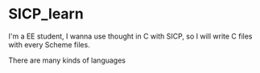 # SICP_learn

I'm a EE student, I wanna use thought in C with SICP, so I will write C files with every Scheme files.

There are many kinds of languages
